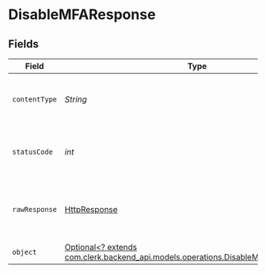 # DisableMFAResponse


## Fields

| Field                                                                                                                                   | Type                                                                                                                                    | Required                                                                                                                                | Description                                                                                                                             |
| --------------------------------------------------------------------------------------------------------------------------------------- | --------------------------------------------------------------------------------------------------------------------------------------- | --------------------------------------------------------------------------------------------------------------------------------------- | --------------------------------------------------------------------------------------------------------------------------------------- |
| `contentType`                                                                                                                           | *String*                                                                                                                                | :heavy_check_mark:                                                                                                                      | HTTP response content type for this operation                                                                                           |
| `statusCode`                                                                                                                            | *int*                                                                                                                                   | :heavy_check_mark:                                                                                                                      | HTTP response status code for this operation                                                                                            |
| `rawResponse`                                                                                                                           | [HttpResponse<InputStream>](https://docs.oracle.com/en/java/javase/11/docs/api/java.net.http/java/net/http/HttpResponse.html)           | :heavy_check_mark:                                                                                                                      | Raw HTTP response; suitable for custom response parsing                                                                                 |
| `object`                                                                                                                                | [Optional<? extends com.clerk.backend_api.models.operations.DisableMFAResponseBody>](../../models/operations/DisableMFAResponseBody.md) | :heavy_minus_sign:                                                                                                                      | Successful operation.                                                                                                                   |